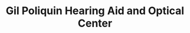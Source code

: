 ---
title: "Gil Poliquin Hearing Aid and Optical Center"
url: /lewiston/gil-poliquin-hearing-aid-and-optical-center/
shop: Optiker
---